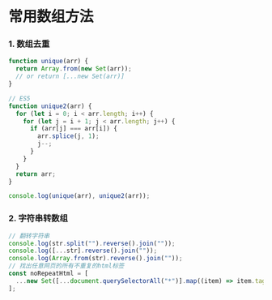 <!--
 * Author  Vincy.Li
 * Date  2023-07-13 19:48:53
 * LastEditors  Vincy.Li
 * LastEditTime  2023-07-18 17:10:02
 * Description
-->

# 常用数组方法

### 1. 数组去重

```js
function unique(arr) {
  return Array.from(new Set(arr));
  // or return [...new Set(arr)]
}

// ES5
function unique2(arr) {
  for (let i = 0; i < arr.length; i++) {
    for (let j = i + 1; j < arr.length; j++) {
      if (arr[j] === arr[i]) {
        arr.splice(j, 1);
        j--;
      }
    }
  }
  return arr;
}

console.log(unique(arr), unique2(arr));
```

### 2. 字符串转数组

```js
// 翻转字符串
console.log(str.split("").reverse().join(""));
console.log([...str].reverse().join(""));
console.log(Array.from(str).reverse().join(""));
// 找出任意网页的所有不重复的html标签
const noRepeatHtml = [
  ...new Set([...document.querySelectorAll("*")].map((item) => item.tagName)),
];
```
